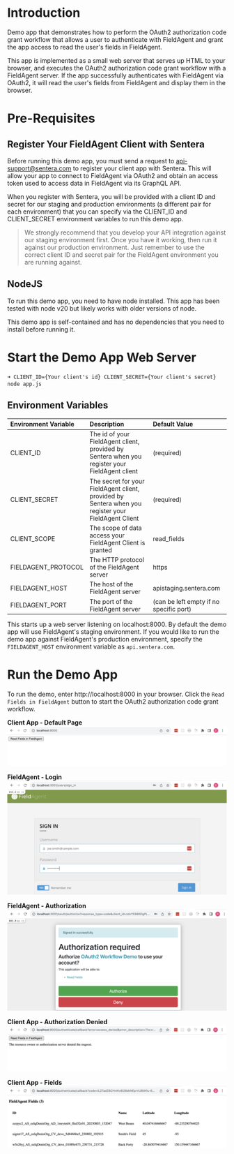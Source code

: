 # Introduction
Demo app that demonstrates how to perform the OAuth2 authorization code grant workflow that allows
a user to authenticate with FieldAgent and grant the app access to read the user's fields in FieldAgent.

This app is implemented as a small web server that serves up HTML to your browser, and executes the OAuth2 authorization code grant workflow with a FieldAgent server. If the app successfully authenticates with FieldAgent via OAuth2, it will read the user's fields from FieldAgent and display them in the browser.

# Pre-Requisites

## Register Your FieldAgent Client with Sentera

Before running this demo app, you must send a request to api-support@sentera.com to register your client app with  Sentera. This will allow your app to connect to FieldAgent via OAuth2 and obtain an access token used to access data in FieldAgent via its GraphQL API.

When you register with Sentera, you will be provided with a client ID and secret for our staging and production environments (a different pair for each environment) that you can specify via the CLIENT_ID and CLIENT_SECRET environment variables to run this demo app.

> We strongly recommend that you develop your API integration against our staging environment first. Once you have it working, then run it against our production environment. Just remember to use the correct client ID and secret pair for the FieldAgent environment you are running against.

## NodeJS

To run this demo app, you need to have node installed. This app has been tested with node v20 but likely works with older versions of node.

This demo app is self-contained and has no dependencies that you need to install before running it.

# Start the Demo App Web Server

```
➜ CLIENT_ID={Your client's id} CLIENT_SECRET={Your client's secret} node app.js
```

## Environment Variables
| Environment Variable | Description | Default Value |
| :------- | :-----------------------| :-------------|
| CLIENT_ID     | The id of your FieldAgent client, provided by Sentera when you register your FieldAgent client | (required) |
| CLIENT_SECRET | The secret for your FieldAgent client, provided by Sentera when you register your FieldAgent Client | (required) |
| CLIENT_SCOPE | The scope of data access your FieldAgent Client is granted | read_fields |
| FIELDAGENT_PROTOCOL | The HTTP protocol of the FieldAgent server| https |
| FIELDAGENT_HOST | The host of the FieldAgent server | apistaging.sentera.com |
| FIELDAGENT_PORT | The port of the FieldAgent server| (can be left empty if no specific port) |


This starts up a web server listening on localhost:8000. By default the demo app will use FieldAgent's staging environment. If you would like to run the demo app against FieldAgent's production environment, specify  the `FIELDAGENT_HOST` environment variable as `api.sentera.com`.

# Run the Demo App

To run the demo, enter http://localhost:8000 in your browser. Click the `Read Fields in FieldAgent` button to start the OAuth2 authorization code grant workflow.

**Client App - Default Page**
![Client App - Default Page](/authentication/images/default-page.png)

**FieldAgent - Login**
![FieldAgent - Login](/authentication/images/fieldagent-login.png)

**FieldAgent - Authorization**
![FieldAgent - Authorization](/authentication/images/fieldagent-authorization.png)

**Client App - Authorization Denied**
![Client App - Authorization Denied](/authentication/images/authorization-denied.png)

**Client App - Fields**
![Client App - Fields](/authentication/images/fields.png)
